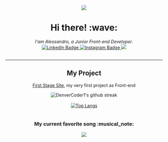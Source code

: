 
<div align="center">
  <div id="header" align="center">
 <!-- <img src="https://camo.githubusercontent.com/62da68eb62b1e5f175f7d1f0191dd89a653d7908feb22d37d4a0ab07365d6791/68747470733a2f2f6d656469612e67697068792e636f6d2f6d656469612f4d3967624264396e6244724f5475314d71782f67697068792e676966"/> -->
    <img src="https://raw.githubusercontent.com/sagar-viradiya/sagar-viradiya/master/resources/banner.png"/>
</div>
<div id="hello" align="center">
  <h1>Hi there! :wave:</h1>
  <em>I'am Alessandro, a Junior Front-end Developer.</em>
<div id="badges">
  <a href="https://www.linkedin.com/in/alessandro-guelpa-6434551b4">
    <img src="https://img.shields.io/badge/LinkedIn-blue?style=for-the-badge&logo=linkedin&logoColor=white" alt="LinkedIn Badge"/>
  </a>
<a href="https://www.instagram.com/ale.guelpa/">
    <img src="https://img.shields.io/badge/Instagram-E4405F?style=for-the-badge&logo=instagram&logoColor=white" alt="Instagram Badge"/>
  </a>
  <a href="mailto: alexander.guelpa@gmail.com"><img src="https://img.shields.io/badge/Gmail-D14836?style=for-the-badge&logo=gmail&logoColor=white"/></a>
</div>
  <img src="https://komarev.com/ghpvc/?AlessandroGuelpa&style=flat-square&color=blue" alt=""/>

  </div>
<br/>

---
## My Project

[First Stage Site](https://alessandroguelpa.github.io/First-Stage-Site/), my very first project as Front-end

![DenverCoder1's github streak](https://github-readme-streak-stats.herokuapp.com/?user=AlessandroGuelpa&theme=blue-green)
<br><br>
[![Top Langs](https://github-readme-stats.vercel.app/api/top-langs/?username=AlessandroGuelpa&layout=compact)](https://github.com/anuraghazra/github-readme-stats)<br><br>
  <h3>My current favorite song :musical_note:</h3>
  <a href="https://open.spotify.com/track/33SNO8AaciGbNaQFkxvPrW" target="_blank"><img src="https://img.shields.io/badge/Spotify-1ED760?&style=for-the-badge&logo=spotify&logoColor=white"/></a>

  </div>
